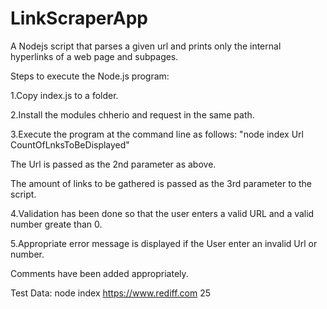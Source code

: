 # LinkScraperApp
A Nodejs script that parses a given url and prints only the internal hyperlinks of a web page and subpages.


Steps to execute the Node.js program:

1.Copy index.js to a folder.

2.Install the modules chherio and request in the same path.

3.Execute the program at the command line as follows:
  "node index Url CountOfLnksToBeDisplayed"
  
  The Url is passed as the 2nd parameter as above.
  
  The amount of links to be gathered is passed as the 3rd parameter to the script.
  
4.Validation has been done so that the user enters a valid URL and a valid number greate than 0.

5.Appropriate error message is displayed if the User enter an invalid Url or number.

Comments have been added appropriately.

Test Data:
  node index https://www.rediff.com 25
